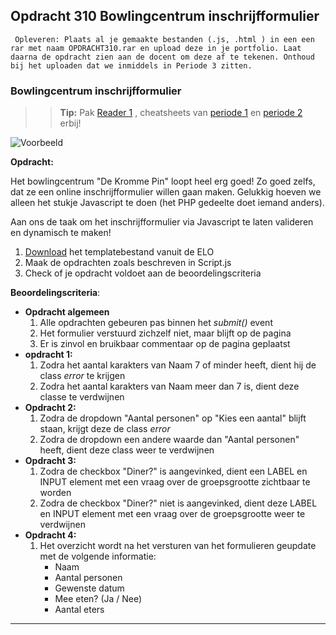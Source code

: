 ## Opdracht 310 Bowlingcentrum inschrijfformulier

`` Opleveren: Plaats al je gemaakte bestanden (.js, .html ) in een een rar met naam OPDRACHT310.rar en upload deze in je portfolio. Laat daarna de opdracht zien aan de docent om deze af te tekenen. Onthoud bij het uploaden dat we inmiddels in Periode 3 zitten.``

### Bowlingcentrum inschrijfformulier

>> **Tip:** Pak <a href="https://elo.kw1c.nl/CMS/Studie/811%20ICT-Academie/811%20VakkenInhoud/%5BB.16%20JAV%5D%20Javascript/25187%20%C2%A0%20Applicatie-%20en%20mediaontwikkelaar/Periode%2003/Productie/01.%20Reader/Reader%201%20-%20Attributen%20&%20Properties.pdf" target="_blank">Reader 1</a> , cheatsheets van <a href="https://elo.kw1c.nl/CMS/Studie/811%20ICT-Academie/811%20VakkenInhoud/%5BB.16%20JAV%5D%20Javascript/25187%20%C2%A0%20Applicatie-%20en%20mediaontwikkelaar/Periode%2003/Productie/01.%20Reader/Cheat%20Sheet%20-%20Javascript%20-%20periode%201%20en%202.pdf" target="blank"> periode 1</a> en  <a href="https://elo.kw1c.nl/CMS/Studie/811%20ICT-Academie/811%20VakkenInhoud/%5BB.16%20JAV%5D%20Javascript/25187%20%C2%A0%20Applicatie-%20en%20mediaontwikkelaar/Periode%2003/Productie/01.%20Reader/Cheat%20Sheet%20-%20Javascript%20-%20Periode%202.pdf" target="_blank">periode 2</a> erbij!

![Voorbeeld](https://raw.githubusercontent.com/ictacademiekw1c/opdrachten-repository/master/javascript/p3/productie/Afbeeldingen/310-1.png)

**Opdracht:**

Het bowlingcentrum "De Kromme Pin" loopt heel erg goed! Zo goed zelfs, dat ze een online inschrijfformulier willen gaan maken.
Gelukkig hoeven we alleen het stukje Javascript te doen (het PHP gedeelte doet iemand anders).

Aan ons de taak om het inschrijfformulier via Javascript te laten valideren en dynamisch te maken!

1. <a href="https://elo.kw1c.nl/CMS/Studie/811%20ICT-Academie/811%20VakkenInhoud/%5BB.16%20JAV%5D%20Javascript/25187%20%C2%A0%20Applicatie-%20en%20mediaontwikkelaar/Periode%2003/Productie/03.%20Scripts/Huiswerkopdrachten/Opdracht%20310.zip" target="_blank">Download</a> het templatebestand vanuit de ELO
2. Maak de opdrachten zoals beschreven in Script.js
3. Check of je opdracht voldoet aan de beoordelingscriteria

**Beoordelingscriteria**:
- **Opdracht algemeen**
	1. Alle opdrachten gebeuren pas binnen het *submit()* event
	2. Het formulier verstuurd zichzelf niet, maar blijft op de pagina
	3. Er is zinvol en bruikbaar commentaar op de pagina geplaatst
- **opdracht 1:**
	1. Zodra het aantal karakters van Naam 7 of minder heeft, dient hij de class *error* te krijgen
	2. Zodra het aantal karakters van Naam meer dan 7 is, dient deze classe te verdwijnen
- **Opdracht 2:**
	1. Zodra de dropdown "Aantal personen" op "Kies een aantal" blijft staan, krijgt deze de class *error*
	2. Zodra de dropdown een andere waarde dan "Aantal personen" heeft, dient deze class weer te verdwijnen
- **Opdracht 3:**
	1. Zodra de checkbox "Diner?" is aangevinked, dient een LABEL en INPUT element met een vraag over de groepsgrootte zichtbaar te worden
	2. Zodra de checkbox "Diner?" niet is aangevinked, dient deze LABEL en INPUT element met een vraag over de groepsgrootte weer te verdwijnen
- **Opdracht 4:**
	1. Het overzicht wordt na het versturen van het formulieren geupdate met de volgende informatie:
		- Naam
		- Aantal personen
		- Gewenste datum
		- Mee eten? (Ja / Nee)
		- Aantal eters


---